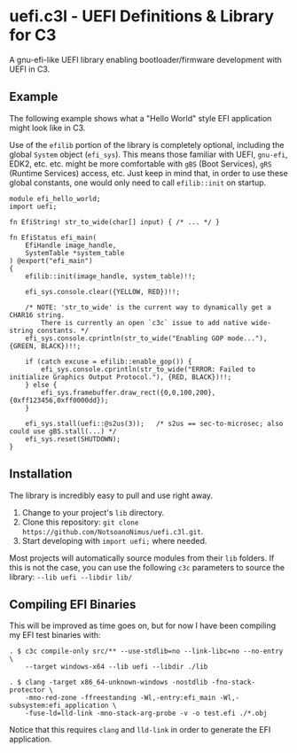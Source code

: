 # uefi.c3l - UEFI Definitions & Library for C3
A gnu-efi-like UEFI library enabling bootloader/firmware development with UEFI in C3.


## Example
The following example shows what a "Hello World" style EFI application might look like in C3.

Use of the `efilib` portion of the library is completely optional, including the global `System` object (`efi_sys`). This means those familiar with UEFI, `gnu-efi`, EDK2, etc. etc. might be more comfortable with `gBS` (Boot Services), `gRS` (Runtime Services) access, etc. Just keep in mind that, in order to use these global constants, one would only need to call `efilib::init` on startup.

```c3
module efi_hello_world;
import uefi;

fn EfiString! str_to_wide(char[] input) { /* ... */ }

fn EfiStatus efi_main(
    EfiHandle image_handle,
    SystemTable *system_table
) @export("efi_main")
{
    efilib::init(image_handle, system_table)!!;

    efi_sys.console.clear({YELLOW, RED})!!;

    /* NOTE: 'str_to_wide' is the current way to dynamically get a CHAR16 string.
        There is currently an open `c3c` issue to add native wide-string constants. */
    efi_sys.console.cprintln(str_to_wide("Enabling GOP mode..."), {GREEN, BLACK})!!;

    if (catch excuse = efilib::enable_gop()) {
        efi_sys.console.cprintln(str_to_wide("ERROR: Failed to initialize Graphics Output Protocol."), {RED, BLACK})!!;
    } else {
        efi_sys.framebuffer.draw_rect({0,0,100,200},{0xff123456,0xff0000dd});
    }

    efi_sys.stall(uefi::@s2us(3));   /* s2us == sec-to-microsec; also could use gBS.stall(...) */
    efi_sys.reset(SHUTDOWN);
}

```


## Installation
The library is incredibly easy to pull and use right away.

1. Change to your project's `lib` directory.
2. Clone this repository: `git clone https://github.com/NotsoanoNimus/uefi.c3l.git`.
3. Start developing with `import uefi;` where needed.

Most projects will automatically source modules from their `lib` folders. If this is not the case, you can use the following `c3c` parameters to source the library: `--lib uefi --libdir lib/`


## Compiling EFI Binaries
This will be improved as time goes on, but for now I have been compiling my EFI test binaries with:
```
. $ c3c compile-only src/** --use-stdlib=no --link-libc=no --no-entry \
    --target windows-x64 --lib uefi --libdir ./lib

. $ clang -target x86_64-unknown-windows -nostdlib -fno-stack-protector \
    -mno-red-zone -ffreestanding -Wl,-entry:efi_main -Wl,-subsystem:efi_application \
    -fuse-ld=lld-link -mno-stack-arg-probe -v -o test.efi ./*.obj
```

Notice that this requires `clang` and `lld-link` in order to generate the EFI application.
